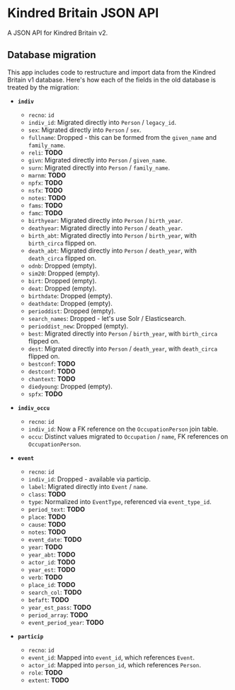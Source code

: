 # Kindred Britain JSON API

A JSON API for Kindred Britain v2.

## Database migration

This app includes code to restructure and import data from the Kindred Britain v1 database. Here's how each of the fields in the old database is treated by the migration:

- **`indiv`**

  - `recno`: `id`
  - `indiv_id`: Migrated directly into `Person` / `legacy_id`.
  - `sex`: Migrated directly into `Person` / `sex`.
  - `fullname`: Dropped - this can be formed from the `given_name` and `family_name`.
  - `reli`: **TODO**
  - `givn`: Migrated directly into `Person` / `given_name`.
  - `surn`: Migrated directly into `Person` / `family_name`.
  - `marnm`: **TODO**
  - `npfx`: **TODO**
  - `nsfx`: **TODO**
  - `notes`: **TODO**
  - `fams`: **TODO**
  - `famc`: **TODO**
  - `birthyear`: Migrated directly into `Person` / `birth_year`.
  - `deathyear`: Migrated directly into `Person` / `death_year`.
  - `birth_abt`: Migrated directly into `Person` / `birth_year`, with `birth_circa` flipped on.
  - `death_abt`: Migrated directly into `Person` / `death_year`, with `death_circa` flipped on.
  - `odnb`: Dropped (empty).
  - `sim20`: Dropped (empty).
  - `birt`: Dropped (empty).
  - `deat`: Dropped (empty).
  - `birthdate`: Dropped (empty).
  - `deathdate`: Dropped (empty).
  - `perioddist`: Dropped (empty).
  - `search_names`: Dropped - let's use Solr / Elasticsearch.
  - `perioddist_new`: Dropped (empty).
  - `best`: Migrated directly into `Person` / `birth_year`, with `birth_circa` flipped on.
  - `dest`: Migrated directly into `Person` / `death_year`, with `death_circa` flipped on.
  - `bestconf`: **TODO**
  - `destconf`: **TODO**
  - `chantext`: **TODO**
  - `diedyoung`: Dropped (empty).
  - `spfx`: **TODO**

- **`indiv_occu`**
  - `recno`: `id`
  - `indiv_id`: Now a FK reference on the `OccupationPerson` join table.
  - `occu`: Distinct values migrated to `Occupation` / `name`, FK references on `OccupationPerson`.

- **`event`**
  - `recno`: `id`
  - `indiv_id`: Dropped - available via particip.
  - `label`: Migrated directly into `Event` / `name`.
  - `class`: **TODO**
  - `type`: Normalized into `EventType`, referenced via `event_type_id`.
  - `period_text`: **TODO**
  - `place`: **TODO**
  - `cause`: **TODO**
  - `notes`: **TODO**
  - `event_date`: **TODO**
  - `year`: **TODO**
  - `year_abt`: **TODO**
  - `actor_id`: **TODO**
  - `year_est`: **TODO**
  - `verb`: **TODO**
  - `place_id`: **TODO**
  - `search_col`: **TODO**
  - `befaft`: **TODO**
  - `year_est_pass`: **TODO**
  - `period_array`: **TODO**
  - `event_period_year`: **TODO**

- **`particip`**
  - `recno`: `id`
  - `event_id`: Mapped into `event_id`, which references `Event`.
  - `actor_id`: Mapped into `person_id`, which references `Person`.
  - `role`: **TODO**
  - `extent`: **TODO**
